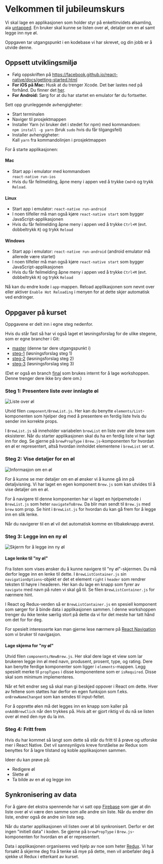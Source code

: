 # Velkommen til jubileumskurs

Vi skal lage en applikasjonen som holder styr på enkeltinvidets ølsamling, ala [untapped](https://untappd.com/).
En bruker skal kunne se listen over øl, detaljer om en øl samt legge inn nye øl.

Oppgaven tar utgangspunkt i en kodebase vi har skrevet, og din jobb er å utvide denne.

##  Oppsett utviklingsmiljø

- Følg oppskriften på https://facebook.github.io/react-native/docs/getting-started.html
- **For iOS på Mac:** Husk at du trenger Xcode. Det bør lastes ned på forhånd. Du finner det [her](https://itunes.apple.com/us/app/xcode/id497799835?mt=12).
- **For Android:** Sørg for at du har startet en emulator før du fortsetter.

Sett opp grunleggende avhengigheter:

- Start terminalen
- Naviger til prosjektmappen
- Installer Yarn (vi bruker det i stedet for npm) med kommandoen:  
  `npm install -g yarn` (bruk `sudo` hvis du får tilgangsfeil)
- Installer avhengigheter:  
  Kall `yarn` fra kommandolinjen i prosjektmappen

For å starte applikasjonen:

#### Mac
- Start app i emulator med kommandoen  
  `react-native run-ios`
- Hvis du får feilmelding, åpne meny i appen ved å trykke `Cmd+D` og trykk `Reload`.

#### Linux

- Start app i emulator: `react-native run-android`
- I noen tilfeller må man også kjøre `react-native start` som bygger JavaScript-applikasjonen
- Hvis du får feilmelding åpne meny i appen ved å trykke `Ctrl+M` (evt. dobbeltrykk `R`) og trykk `Reload`

#### Windows

- Start app i emulator: `react-native run-android` (android emulator må allerede være startet)
- I noen tilfeller må man også kjøre `react-native start` som bygger JavaScript-applikasjonen
- Hvis du får feilmelding åpne meny i appen ved å trykke `Ctrl+M` (evt. dobbeltrykk `R`) og trykk `Reload`

Nå kan du endre kode i `app`-mappen. Reload applikasjonen som nevnt over eller aktiver `Enable Hot Reloading`
i menyen for at dette skjer automatisk ved endringer.

## Oppgaver på kurset

Oppgavene er delt inn i egne steg nedenfor.

Hvis du står fast så har vi også laget et løsningsforslag for de ulike stegene, som er egne brancher i Git:

- [master](https://github.com/capraconsulting/abakus-jubileumskurs/tree/master)
  (denne tar dere utgangspunkt i)
- [steg-1](https://github.com/capraconsulting/abakus-jubileumskurs/tree/steg-1)
  (løsningsforslag steg 1)
- [steg-2](https://github.com/capraconsulting/abakus-jubileumskurs/tree/steg-2)
  (løsningsforslag steg 2)
- [steg-3](https://github.com/capraconsulting/abakus-jubileumskurs/tree/steg-3)
  (løsningsforslag steg 3)

(Det er også en branch [final](https://github.com/capraconsulting/abakus-jubileumskurs/tree/final) som brukes
internt for å lage workshoppen. Denne trenger dere ikke bry dere om.)

### Steg 1: Presentere liste over innlagte øl

![Liste over øl](images/brew_list.PNG)

Utvid filen `component/BrewList.js`. Her kan du benytte `elements/List`-komponenten som hjelper
deg med å presentere en ferdig liste hvis du sender inn korrekte props.

I `BrewList.js` så inneholder variabelen `brewList` en liste over alle brew som eksisterer. Når du
starter applikasjonen skal du ha en ferdig liste vi har lagt inn for deg. Se gjerne på
`brewPropType` i `Brew.js`-komponenten for hvordan en øl er representert, altså hvordan
innholdet elementene i `brewList` ser ut.

### Steg 2: Vise detaljer for en øl

![Informasjon om en øl](images/brew.PNG)

For å kunne se mer detaljer om en øl ønsker vi å kunne gå inn på detaljvisning. Vi har laget
en egen komponent `Brew.js` som kan utvides til å vise detaljer om en øl.

For å navigere til denne komponenten har vi laget en hjelpemetode i `BrewList.js` som heter
`navigateToBrew`. Da blir man sendt til `Brew.js` med `brew` som prop. Se hint i `BrewList.js`
for hvordan du kan gå frem for å legge inn en slik lenke.

Når du navigerer til en øl vil det automatisk komme en tilbakeknapp øverst.

###  Steg 3: Legge inn en ny øl

![Skjerm for å legge inn ny øl](images/new_brew.PNG)

#### Lage lenke til "ny øl"

Fra listen som vises ønsker du å kunne navigere til "ny øl"-skjermen. Du må derfor legge inn en lenke
til dette. I `BrewListContainer.js` sin `navigationOptions`-objekt er det et element `right` i `header`
som rendrer teksten til høyre i headeren. Her kan du lage en knapp som fyrer av `navigate` med navn
på ruten vi skal gå til. Se filen `BrewListContainer.js` for nærmere hint.

I React og Redux-verden så er `BrewListContainer.js` en spesiell komponent som sørger for å binde data
i applikasjonen sammen. I denne workshoppen trenger du ikke tenke særlig stort på dette da vi for det
meste har tatt hånd om det for for deg.

For spesielt interesserte kan man gjerne lese nærmere på
[React Navigation](https://reactnavigation.org/) som vi bruker til navigasjon.

#### Lage skjema for "ny øl"

Utvid filen `components/NewBrew.js`.
Her skal dere lage et view som lar brukeren legge inn øl med navn, produsent, prosent, type, og rating.
Dere kan benytte ferdige komponenter som ligger i `elements`-mappen. Legg spesielt merke til
`propTypes` i disse komponentene som er `isRequired`. Disse skal som minimum implementeres.

Når et felt endrer seg så skal man gi beskjed oppover i React om dette. Hver av feltene som støttes
har derfor en egen funksjon som f.eks. `onBrewNameChanged` som kan sendes til input-feltet.

For å opprette ølen må det legges inn en knapp som kaller på `onAddBrewClick` når den trykkes på.
Hvis alt er gjort riktig vil du nå se listen over øl med den nye du la inn.

### Steg 4: Fritt frem

Hvis du har kommet så langt som dette så står du fritt til å prøve og utforske mer i
React Native. Det vil sannsynligvis kreve forståelse av Redux som benyttes for å
lagre tilstand og koble applikasjonen sammen.

Ideer du kan prøve på:

- Redigere øl
- Slette øl
- Ta bilde av en øl og legge inn

## Synkronisering av data

For å gjøre det ekstra spennende har vi satt opp [Firebase](https://firebase.google.com/) som gjør at
din liste over øl vi være den samme som alle andre sin liste. Når du endrer din liste, endrer også de andre
sin liste seg.

Når du starter applikasjonen vil listen over øl bli synkronisert. Derfor er det ingen "initiell data"
i koden. Se gjerne på `brewPropType` i `Brew.js`-komponenten for hvordan en øl er representert.

Data i applikasjonen organiseres ved hjelp av noe som heter [Redux](https://github.com/reactjs/redux).
Vi har forsøkt å skjerme deg fra å tenke så mye på dette, men vil anbefaler deg å sjekke ut Redux
i etterkant av kurset.

